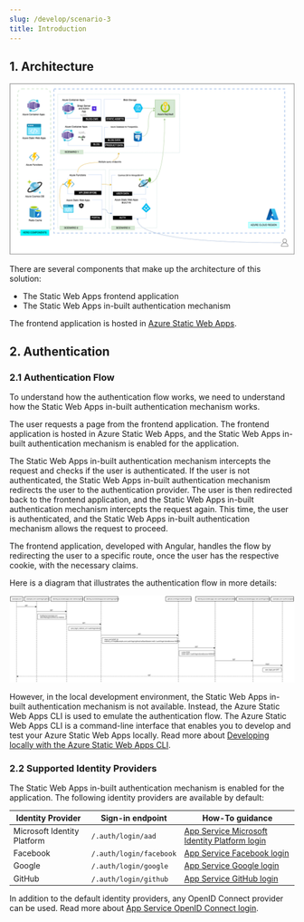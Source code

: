 ```yaml
---
slug: /develop/scenario-3
title: Introduction
---
```


## 1. Architecture

![Scenario Architecture Diagram](./../../../static/docs/png/contoso-scenario-3.png)

There are several components that make up the architecture of this solution:

- The Static Web Apps frontend application
- The Static Web Apps in-built authentication mechanism

The frontend application is hosted in [Azure Static Web Apps](https://learn.microsoft.com/azure/static-web-apps/).

## 2. Authentication

### 2.1 Authentication Flow

To understand how the authentication flow works, we need to understand how the Static Web Apps in-built authentication mechanism works.

The user requests a page from the frontend application. The frontend application is hosted in Azure Static Web Apps, and the Static Web Apps in-built authentication mechanism is enabled for the application.

The Static Web Apps in-built authentication mechanism intercepts the request and checks if the user is authenticated. If the user is not authenticated, the Static Web Apps in-built authentication mechanism redirects the user to the authentication provider. The user is then redirected back to the frontend application, and the Static Web Apps in-built authentication mechanism intercepts the request again. This time, the user is authenticated, and the Static Web Apps in-built authentication mechanism allows the request to proceed.

The frontend application, developed with Angular, handles the flow by redirecting the user to a specific route, once the user has the respective cookie, with the necessary claims.

Here is a diagram that illustrates the authentication flow in more details:

![Scenario Architecture Diagram](./../../../static/docs/svg/contoso-scenario-4-swa-auth.svg)

However, in the local development environment, the Static Web Apps in-built authentication mechanism is not available. Instead, the Azure Static Web Apps CLI is used to emulate the authentication flow. The Azure Static Web Apps CLI is a command-line interface that enables you to develop and test your Azure Static Web Apps locally. Read more about [Developing locally with the Azure Static Web Apps CLI](https://docs.microsoft.com/azure/static-web-apps/local-development).

### 2.2 Supported Identity Providers

The Static Web Apps in-built authentication mechanism is enabled for the application. The following identity providers are available by default:

| Identity Provider | Sign-in endpoint | How-To guidance |
| --- | --- | --- |
| Microsoft Identity Platform | `/.auth/login/aad` | [App Service Microsoft Identity Platform login](https://docs.microsoft.com/azure/static-web-apps/authentication-authorization#app-service-microsoft-identity-platform-login) |
| Facebook | `/.auth/login/facebook` | [App Service Facebook login](https://docs.microsoft.com/azure/static-web-apps/authentication-authorization#app-service-facebook-login) |
| Google | `/.auth/login/google` | [App Service Google login](https://docs.microsoft.com/azure/static-web-apps/authentication-authorization#app-service-google-login) |
| GitHub | `/.auth/login/github` | [App Service GitHub login](https://docs.microsoft.com/azure/static-web-apps/authentication-authorization#app-service-github-login) |

In addition to the default identity providers, any OpenID Connect provider can be used. Read more about [App Service OpenID Connect login](https://learn.microsoft.com/azure/static-web-apps/authentication-custom?tabs=aad%2Cinvitations).
